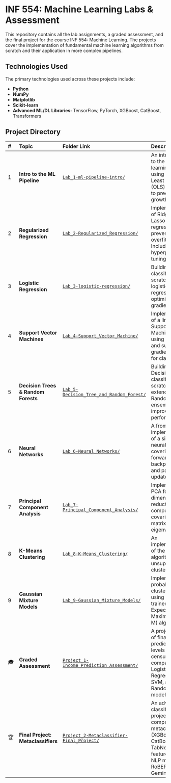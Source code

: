 # INF 554: Machine Learning Labs & Assessment

This repository contains all the lab assignments, a graded assessment, and the final project for the course INF 554: Machine Learning. The projects cover the implementation of fundamental machine learning algorithms from scratch and their application in more complex pipelines.

## Technologies Used

The primary technologies used across these projects include:
* **Python**
* **NumPy**
* **Matplotlib**
* **Scikit-learn**
* **Advanced ML/DL Libraries:** TensorFlow, PyTorch, XGBoost, CatBoost, Transformers

## Project Directory

| # | Topic | Folder Link | Description |
| :-- | :--- | :--- | :--- |
| 1 | **Intro to the ML Pipeline** | [`Lab_1-ml-pipeline-intro/`](./Lab_1-ml-pipeline-intro/) | An introduction to the machine learning pipeline using Ordinary Least Squares (OLS) regression to predict tree growth. |
| 2 | **Regularized Regression** | [`Lab_2-Regularized_Regression/`](./Lab_2-Regularized_Regression/) | Implementation of Ridge (L2) and Lasso (L1) regression to prevent overfitting. Includes hyperparameter tuning. |
| 3 | **Logistic Regression** | [`Lab_3-logistic-regression/`](./Lab_3-logistic-regression/) | Building a binary classifier from scratch using logistic regression, optimized with gradient descent. |
| 4 | **Support Vector Machines** | [`Lab_4-Support_Vector_Machine/`](./Lab_4-Support_Vector_Machine/) | Implementation of a linear Support Vector Machine (SVM) using hinge loss and sub-gradient descent for classification. |
| 5 | **Decision Trees & Random Forests** | [`Lab_5-Decision_Tree_and_Random_Forest/`](./Lab_5-Decision_Tree_and_Random_Forest/) | Building a Decision Tree classifier from scratch and extending it to a Random Forest ensemble to improve performance. |
| 6 | **Neural Networks** | [`Lab_6-Neural_Networks/`](./Lab_6-Neural_Networks/) | A from-scratch implementation of a simple neural network, covering the forward pass, backpropagation, and parameter updates. |
| 7 | **Principal Component Analysis** | [`Lab_7-Principal_Component_Analysis/`](./Lab_7-Principal_Component_Analysis/) | Implementing PCA for dimensionality reduction by computing the covariance matrix and eigenvectors. |
| 8 | **K-Means Clustering** | [`Lab_8-K-Means_Clustering/`](./Lab_8-K-Means_Clustering/) | An implementation of the K-means algorithm for unsupervised clustering. |
| 9 | **Gaussian Mixture Models** | [`Lab_9-Gaussian_Mixture_Models/`](./Lab_9-Gaussian_Mixture_Models/) | Implementing a probabilistic clustering model using GMMs, trained with the Expectation-Maximization (E-M) algorithm. |
| 🎓 | **Graded Assessment** | [`Project_1-Income_Prediction_Assessment/`](./Project_1-Income_Prediction_Assessment/) | A project (20% of final grade) to predict income levels from census data by comparing Logistic Regression, SVM, and Random Forest models. |
| 🏆 | **Final Project: Metaclassifiers** | [`Project_2-Metaclassifier-Final_Project/`](./Project_2-Metaclassifier-Final_Project/) | An advanced classification project comparing metaclassifiers (XGBoost, CatBoost, LSTM, TabNet) with features from NLP models like RoBERTa and Gemini. |
